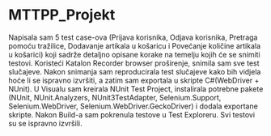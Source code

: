 # MTTPP_Projekt

Napisala sam 5 test case-ova (Prijava korisnika, Odjava korisnika, Pretraga pomoću tražilice, Dodavanje artikala u košaricu i Povećanje količine artikala u košarici) koji sadrže detaljno opisane korake na temelju kojih će se snimiti testovi.
Koristeći Katalon Recorder browser proširenje, snimila sam sve test slučajeve. Nakon snimanja sam reproducirala test slučajeve kako bih vidjela hoće li se ispravno izvršiti, a zatim sam exportala u skripte C#(WebDriver + NUnit).
U Visualu sam kreirala NUnit Test Project, instalirala potrebne pakete (NUnit, NUnit.Analyzers, NUnit3TestAdapter, Selenium.Support, Selenium.WebDriver, Selenium.WebDriver.GeckoDriver) i dodala exportane skripte.
Nakon Build-a sam pokrenula testove u Test Exploreru. Svi testovi su se ispravno izvršili.
